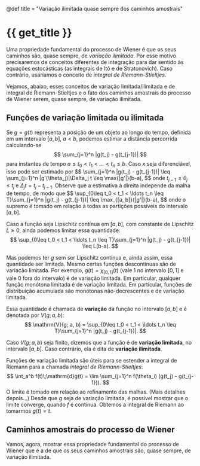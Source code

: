 @def title = "Variação ilimitada quase sempre dos caminhos amostrais"

# {{ get_title }}

Uma propriedade fundamental do processo de Wiener é que os seus caminhos são, quase sempre, de *variação ilimitada*. Por esse motivo precisaremos de conceitos diferentes de integração para dar sentido às equações estocásticas (as integrais de Itô e de Stratonovich). Caso contrário, usaríamos o conceito de *integral de Riemann-Stieltjes*.

Vejamos, abaixo, esses conceitos de variação limitada/ilimitada e de integral de Riemann-Stieltjes e o fato dos caminhos amostrais do processo de Wiener serem, quase sempre, de variação ilimitada.

## Funções de variação limitada ou ilimitada

Se $g = g(t)$ representa a posição de um objeto ao longo do tempo, definida em um intervalo $[a, b]$, $a < b$, podemos estimar a distância percorrida calculando-se
$$
\sum_{j=1}^n |g(t_j) - g(t_{j-1})|
$$
para instantes de tempo $a \leq t_0 < t_1 < \ldots < t_n \leq b$. Caso $x$ seja diferenciável, isso pode ser estimado por
$$
\sum_{j=1}^n |g(t_j) - g(t_{j-1})| \leq \sum_{j=1}^n |g'(\theta_j)|\Delta_j t \leq \max\{|g'|}(b-a), 
$$
onde $t_{j-1} \leq \theta_j \leq t_j$ e $\Delta_j t = t_j - t_{j-1}$. Observe que a estimativa à direita independe da malha de tempo, de modo que
$$
\sup_{0\leq t_0 < t_1 < \ldots t_n \leq T}\sum_{j=1}^n |g(t_j) - g(t_{j-1})| \leq \max_{[a, b]}\{|g'|}(b-a),
$$
onde o supremo é tomado em relação à todas as partições possíveis do intervalo $[a, b]$.

Caso a função seja Lipschitz contínua em $[a, b]$, com constante de Lipschitz $L \geq 0$, ainda podemos limitar essa quantidade:
$$
\sup_{0\leq t_0 < t_1 < \ldots t_n \leq T}\sum_{j=1}^n |g(t_j) - g(t_{j-1})| \leq L(b-a).
$$

Mas podemos ter $g$ sem ser Lipschitz contínua e, ainda assim, essa quantidade ser limitada. Mesmo certas funções descontínuas são de variação limitada. Por exemplo, $g(t) = \chi_{[0,1]}(t)$ (vale $1$ no intervalo $[0, 1]$ e vale $0$ fora do intervalo) é de variação limitada. Em particular, qualquer função monótona limitada é de variação limitada. Em particular, funções de distribuição acumulada são monótonas não-decrescentes e de variação limitada.

Essa quantidade é chamada de **variação** da função no intervalo $[a, b]$ e é denotada por $V(g; a, b)$:
$$
\mathrm{V}(g; a, b) = \sup_{0\leq t_0 < t_1 < \ldots t_n \leq T}\sum_{j=1}^n |g(t_j) - g(t_{j-1})|.
$$

Caso $V(g; a, b)$ seja finito, dizemos que a função é de **variação limitada**, no intervalo $[a, b]$. Caso contrário, ela é dita de **variação ilimitada**.

Funções de variação limitada são úteis para se estender a integral de Riemann para a chamada *integral de Riemann-Stieltjes*:
$$
\int_a^b f(t)\;\mathrm{d}g(t) = \lim \sum_{j=1}^n f(\theta_i) (g(t_j) - g(t_{j-1})).
$$
O limite é tomado em relação ao refinamento das malhas. (Mais detalhes depois...) Desde que $g$ seja de variação limitada, é possível mostrar que o limite converge, quando $f$ é contínua. Obtemos a integral de Riemann ao tomarmos $g(t) = t$.

## Caminhos amostrais do processo de Wiener

Vamos, agora, mostrar essa propriedade fundamental do processo de Wiener que é a de que os seus caminhos amostrais são, quase sempre, de variação ilimitada.






